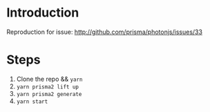 # Introduction

Reproduction for issue: http://github.com/prisma/photonjs/issues/33

# Steps

1. Clone the repo && `yarn`
2. `yarn prisma2 lift up`
3. `yarn prisma2 generate`
4. `yarn start`
